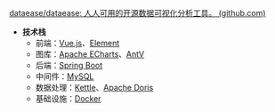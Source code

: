 [dataease/dataease: 人人可用的开源数据可视化分析工具。 (github.com)](https://github.com/dataease/dataease)
- **技术栈**
	-   前端：[Vue.js](https://vuejs.org/)、[Element](https://element.eleme.cn/)
	-   图库：[Apache ECharts](https://github.com/apache/echarts)、[AntV](https://antv.vision/zh)
	-   后端：[Spring Boot](https://spring.io/projects/spring-boot)
	-   中间件：[MySQL](https://www.mysql.com/)
	-   数据处理：[Kettle](https://github.com/pentaho/pentaho-kettle)、[Apache Doris](https://github.com/apache/incubator-doris/)
	-   基础设施：[Docker](https://www.docker.com/)
